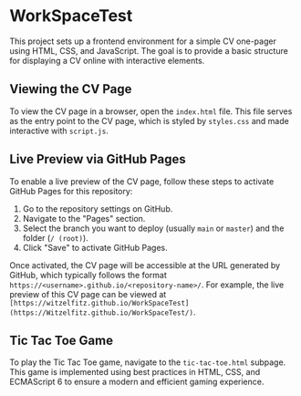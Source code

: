 # WorkSpaceTest

This project sets up a frontend environment for a simple CV one-pager using HTML, CSS, and JavaScript. The goal is to provide a basic structure for displaying a CV online with interactive elements.

## Viewing the CV Page

To view the CV page in a browser, open the `index.html` file. This file serves as the entry point to the CV page, which is styled by `styles.css` and made interactive with `script.js`.

## Live Preview via GitHub Pages

To enable a live preview of the CV page, follow these steps to activate GitHub Pages for this repository:
1. Go to the repository settings on GitHub.
2. Navigate to the "Pages" section.
3. Select the branch you want to deploy (usually `main` or `master`) and the folder (`/ (root)`).
4. Click "Save" to activate GitHub Pages.

Once activated, the CV page will be accessible at the URL generated by GitHub, which typically follows the format `https://<username>.github.io/<repository-name>/`. For example, the live preview of this CV page can be viewed at `[https://witzelfitz.github.io/WorkSpaceTest](https://Witzelfitz.github.io/WorkSpaceTest/)`.

## Tic Tac Toe Game

To play the Tic Tac Toe game, navigate to the `tic-tac-toe.html` subpage. This game is implemented using best practices in HTML, CSS, and ECMAScript 6 to ensure a modern and efficient gaming experience.
